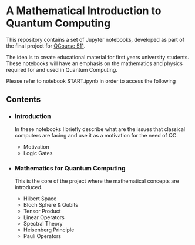 # A Mathematical Introduction to Quantum Computing

This repository contains a set of Jupyter notebooks, developed as part of the final project for [QCourse 511](https://qworld.net/qcourse511-1/).

The idea is to create educational material for first years university students. These notebooks will have an emphasis on the mathematics and physics required for and used in Quantum Computing.

Please refer to notebook START.ipynb in order to access the following

## Contents

- ### Introduction
    In these notebooks I briefly describe what are the issues that classical computers are facing and use it as a motivation for the need of QC.
    - Motivation
    - Logic Gates

- ### Mathematics for Quantum Computing
     This is the core of the project where the mathematical concepts are introduced.
    - Hilbert Space
    - Bloch Sphere & Qubits
    - Tensor Product
    - Linear Operators
    - Spectral Theory
    - Heisenberg Principle
    - Pauli Operators
